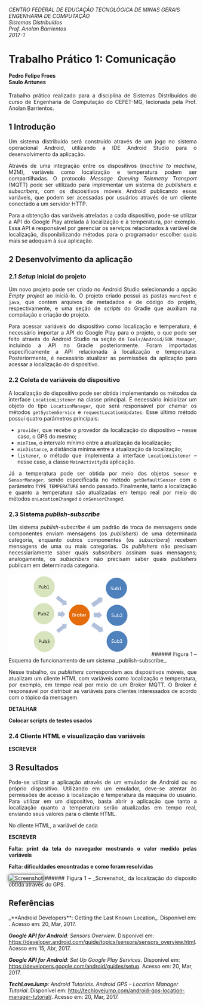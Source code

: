 ###### CENTRO FEDERAL DE EDUCAÇÃO TECNOLÓGICA DE MINAS GERAIS <br> ENGENHARIA DE COMPUTAÇÃO <br> Sistemas Distribuídos <br> Prof. Anolan Barrientos <br> 2017-1

# Trabalho Prático 1: Comunicação

#### Pedro Felipe Froes <br> Saulo Antunes

<div align="justify">

Trabalho prático realizado para a disciplina de Sistemas Distribuídos do curso de Engenharia de Computação do CEFET-MG, lecionada pela Prof. Anolan Barrientos.

## 1 Introdução

Um sistema distribuído será construído através de um jogo no sistema operacional Android, utilizando a IDE Android Studio para o desenvolvimento da aplicação.

Através de uma integração entre os dispositivos (_machine to machine_, M2M), variáveis como localização e temperatura podem ser compartilhadas. O protocolo _Message Queuing Telemetry Transport_ (MQTT) pode ser utilizado para implementar um sistema de _publishers_ e _subscribers_, com os dispositivos móveis Android publicando essas variáveis, que podem ser acessadas por usuários através de um cliente conectado a um servidor HTTP.

Para a obtenção das variáveis atreladas a cada dispositivo, pode-se utilizar a API do Google Play atrelada à localização e à temperatura, por exemplo. Essa API é responsável por gerenciar os serviços relacionados à variável de localização, disponibilizando métodos para o programador escolher quais mais se adequam à sua aplicação.

## 2 Desenvolvimento da aplicação

### 2.1 _Setup_ inicial do projeto

Um novo projeto pode ser criado no Android Studio selecionando a opção _Empty project_ ao iniciá-lo. O projeto criado possui as pastas `manifest` e `java`, que contem arquivos de metadados e de código do projeto, respectivamente, e uma seção de _scripts_ do Gradle que auxiliam na compilação e criação do projeto.

Para acessar variáveis do dispositivo como localização e temperatura, é necessário importar a API do Google Play para o projeto, o que pode ser feito através do Android Studio na seção de `Tools/Android/SDK Manager`, incluindo a API no Gradle posteriormente. Foram importadas especificamente a API relacionada à localização e temperatura. Posteriormente, é necessário atualizar as permissões da aplicação para acessar a localização do dispositivo.

### 2.2 Coleta de variáveis do dispositivo

A localização do dispositivo pode ser obtida implementando os métodos da interface `LocationListener` na classe principal. É necessário inicializar um objeto do tipo `LocationManager`, que será responsável por chamar os métodos `getSystemService` e `requestLocationUpdates`. Esse último método possui quatro parâmetros principais:

* `provider`, que recebe o provedor da localização do dispositivo – nesse caso, o GPS do mesmo;
* `minTime`, o intervalo mínimo entre a atualização da localização;
* `minDistance`, a distância mínima entre a atualização da localização;
* `listener`, o método que implementa a interface `LocationListener` – nesse caso, a classe `MainActivity`da aplicação.

Já a temperatura pode ser obtida por meio dos objetos `Sensor` e `SensorManager`, sendo especificada no método `getDefaultSensor` com o parâmetro `TYPE_TEMPERATURE` sendo passado. Finalmente, tanto a localização e quanto a temperatura são atualizadas em tempo real por meio do métodos `onLocationChanged` e `onSensorChanged`.

### 2.3 Sistema _publish-subscribe_

Um sistema _publish-subscribe_ é um padrão de troca de mensagens onde componentes enviam mensagens (os _publishers_) de uma determinada categoria, enquanto outros componentes (os _subscribers_) recebem mensagens de uma ou mais categorias. Os _publishers_ não precisam necessiariamente saber quais _subscribers_ assinam suas mensagens; analogamente, os _subscribers_ não precisam saber quais _publishers_ publicam em determinada categoria.

<img src="relatorio/img/mqtt-funcionamento.png" alt="Funcionamento de um sistema publish-subscribe" style="width: 75%;"/>
###### Figura 1 – Esquema de funcionamento de um sistema _publish-subscribe_.

Nesse trabalho, os _publishers_ correspondem aos dispositivos móveis, que atualizam um cliente HTML com variáveis como localização e temperatura, por exemplo, em tempo real por meio de um Broker MQTT. O Broker é responsável por distribuir as variáveis para clientes interessados de acordo com o tópico da mensagem.

**DETALHAR**

**Colocar scripts de testes usados**

### 2.4 Cliente HTML e visualização das variáveis

**ESCREVER**

## 3 Resultados

Pode-se utilizar a aplicação através de um emulador de Android ou no próprio dispositivo. Utilizando em um emulador, deve-se atentar às permissões de acesso à localização e temperatura da máquina do usuário. Para utilizar em um dispositivo, basta abrir a aplicação que tanto a localização quanto a temperatura serão atualizadas em tempo real, enviando seus valores para o cliente HTML.

No cliente HTML, a variável de cada

**ESCREVER**

**Falta: print da tela do navegador mostrando o valor medido pelas variáveis**

**Falta: dificuldades encontradas e como foram resolvidas**

<img src="relatorios/img/tp0/screenshot.png" alt="Screenshot" style="width: 50%; box-shadow: 1px 1px 10px 0 rgba(0,0,0,255);"/>
###### Figura 1 – _Screenshot_ da localização do disposito obtida através do GPS.

## Referências

<div align="left">
_**Android Developers**: Getting the Last Known Location_. Disponível em: <https://developer.android.com/training/location/retrieve-current.html>. Acesso em: 20, Mar, 2017.

_**Google API for Android**: Sensors Overview_. Disponível em: <https://developer.android.com/guide/topics/sensors/sensors_overview.html>. Acesso em: 15, Abr, 2017.

_**Google API for Android**: Set Up Google Play Services_. Disponível em: <https://developers.google.com/android/guides/setup>. Acesso em: 20, Mar, 2017.

_**TechLoveJump**: Android Tutorials. Android GPS – Location Manager Tutorial_. Disponível em: <http://techlovejump.com/android-gps-location-manager-tutorial/>. Acesso em: 20, Mar, 2017.